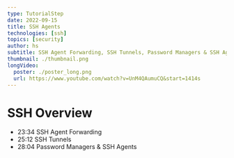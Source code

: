 ```yaml
---
type: TutorialStep
date: 2022-09-15
title: SSH Agents
technologies: [ssh]
topics: [security]
author: hs
subtitle: SSH Agent Forwarding, SSH Tunnels, Password Managers & SSH Agents
thumbnail: ./thumbnail.png
longVideo:
  poster: ./poster_long.png
  url: https://www.youtube.com/watch?v=UnM4QAumuCQ&start=1414s
---
```


# SSH Overview

- 23:34 SSH Agent Forwarding
- 25:12 SSH Tunnels
- 28:04 Password Managers & SSH Agents